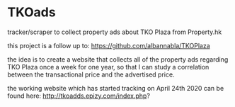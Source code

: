 # TKOads
tracker/scraper to collect property ads about TKO Plaza from Property.hk

this project is a follow up to:
https://github.com/albannabla/TKOPlaza

the idea is to create a website that collects all of the property ads regarding TKO Plaza once a week for one year, so that I can study a correlation between the transactional price and the advertised price. 

the working website which has started tracking on April 24th 2020 can be found here:
http://tkoadds.epizy.com/index.php?
